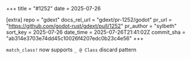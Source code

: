 +++
title = "#1252"
date = 2025-07-26

[extra]
repo = "gdext"
docs_rel_url = "gdext/pr-1252/godot"
pr_url = "https://github.com/godot-rust/gdext/pull/1252"
pr_author = "sylbeth"
sort_key = 2025-07-26
date_time = 2025-07-26T21:41:02Z
commit_sha = "ab314e3703e74dd45c10026f4207edc0b23c4e56"
+++

`match_class!` now supports `_ @ Class` discard pattern
